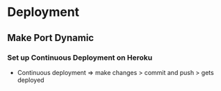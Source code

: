# Deployment
## Make Port Dynamic
### Set up Continuous Deployment on Heroku

- Continuous deployment => make changes > commit and push > gets deployed